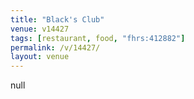 ```yaml
---
title: "Black's Club"
venue: v14427
tags: [restaurant, food, "fhrs:412882"]
permalink: /v/14427/
layout: venue
---
```

null